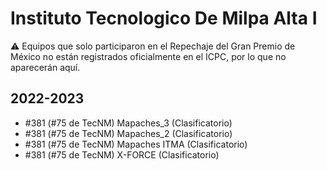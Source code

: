 # Instituto Tecnologico De Milpa Alta I

:warning: Equipos que solo participaron en el Repechaje del Gran Premio de México no están registrados oficialmente en el ICPC, por lo que no aparecerán aquí.

## 2022-2023

- #381 (#75 de TecNM) Mapaches_3 (Clasificatorio)
- #381 (#75 de TecNM) Mapaches_2 (Clasificatorio)
- #381 (#75 de TecNM) Mapaches ITMA (Clasificatorio)
- #381 (#75 de TecNM) X-FORCE (Clasificatorio)


